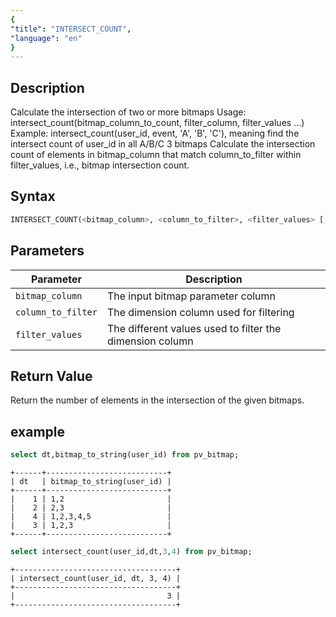 ```yaml
---
{
"title": "INTERSECT_COUNT",
"language": "en"
}
---
```


<!-- 
Licensed to the Apache Software Foundation (ASF) under one
or more contributor license agreements.  See the NOTICE file
distributed with this work for additional information
regarding copyright ownership.  The ASF licenses this file
to you under the Apache License, Version 2.0 (the
"License"); you may not use this file except in compliance
with the License.  You may obtain a copy of the License at
  http://www.apache.org/licenses/LICENSE-2.0
Unless required by applicable law or agreed to in writing,
software distributed under the License is distributed on an
"AS IS" BASIS, WITHOUT WARRANTIES OR CONDITIONS OF ANY
KIND, either express or implied.  See the License for the
specific language governing permissions and limitations
under the License.
-->

## Description

Calculate the intersection of two or more bitmaps
Usage: intersect_count(bitmap_column_to_count, filter_column, filter_values ...)
Example: intersect_count(user_id, event, 'A', 'B', 'C'), meaning find the intersect count of user_id in all A/B/C 3 bitmaps
Calculate the intersection count of elements in bitmap_column that match column_to_filter within filter_values, i.e., bitmap intersection count.

## Syntax

```sql
INTERSECT_COUNT(<bitmap_column>, <column_to_filter>, <filter_values> [, ...])
```

## Parameters  

| Parameter         | Description                                      |
|------------------|--------------------------------------------------|
| `bitmap_column`  | The input bitmap parameter column               |
| `column_to_filter` | The dimension column used for filtering       |
| `filter_values`  | The different values used to filter the dimension column |


## Return Value  

Return the number of elements in the intersection of the given bitmaps.

## example

```sql
select dt,bitmap_to_string(user_id) from pv_bitmap;
```

```text
+------+---------------------------+
| dt   | bitmap_to_string(user_id) |
+------+---------------------------+
|    1 | 1,2                       |
|    2 | 2,3                       |
|    4 | 1,2,3,4,5                 |
|    3 | 1,2,3                     |
+------+---------------------------+
```

```sql
select intersect_count(user_id,dt,3,4) from pv_bitmap;
```

```text
+------------------------------------+
| intersect_count(user_id, dt, 3, 4) |
+------------------------------------+
|                                  3 |
+------------------------------------+
```
